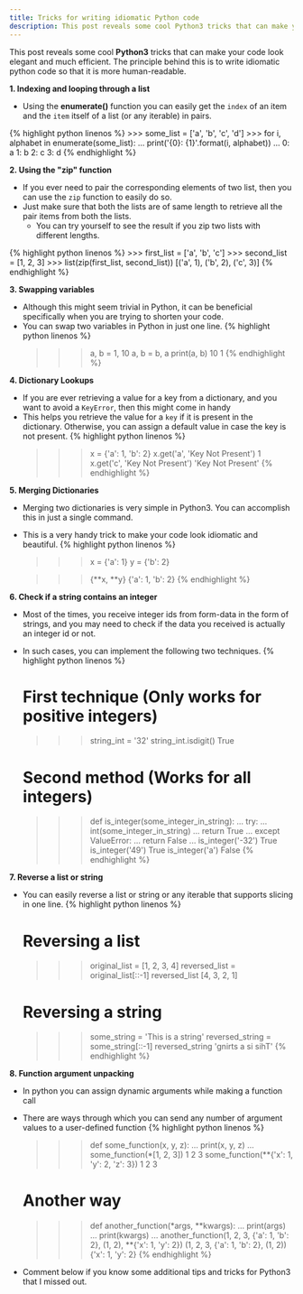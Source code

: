 ```yaml
---
title: Tricks for writing idiomatic Python code
description: This post reveals some cool Python3 tricks that can make your code look elegant and much efficient. The principle behind this is to write idiomatic python code so that it is more human-readable.
---
```


This post reveals some cool **Python3** tricks that can make your code look elegant and
much efficient. The principle behind this is to write idiomatic python code so that
it is more human-readable.


**1. Indexing and looping through a list**
- Using the **enumerate()** function you can easily get the `index` of an item and the
`item` itself of a list (or any iterable) in pairs.

{% highlight python linenos %}
    >>> some_list = ['a', 'b', 'c', 'd']
    >>> for i, alphabet in enumerate(some_list):
    ...     print('{0}: {1}'.format(i, alphabet))
    ... 
    0: a
    1: b
    2: c
    3: d
{% endhighlight %}

**2. Using the "zip" function**
- If you ever need to pair the corresponding elements of two list, then you can use the
`zip` function to easily do so.
- Just make sure that both the lists are of same length to retrieve all the pair items
from both the lists.
    - You can try yourself to see the result if you zip two lists with different lengths.

{% highlight python linenos %}
    >>> first_list = ['a', 'b', 'c']
    >>> second_list = [1, 2, 3]
    >>> list(zip(first_list, second_list))
    [('a', 1), ('b', 2), ('c', 3)]
{% endhighlight %}

**3. Swapping variables**
- Although this might seem trivial in Python, it can be beneficial specifically when
you are trying to shorten your code.
- You can swap two variables in Python in just one line.
{% highlight python linenos %}
    >>> a, b = 1, 10
    >>> a, b = b, a
    >>> print(a, b)
    10 1
{% endhighlight %}

**4. Dictionary Lookups**
- If you are ever retrieving a value for a key from a dictionary, and you want to avoid
a `KeyError`, then this might come in handy
- This helps you retrieve the value for a `key` if it is present in the dictionary.
Otherwise, you can assign a default value in case the key is not present.
{% highlight python linenos %}
    >>> x = {'a': 1, 'b': 2}
    >>> x.get('a', 'Key Not Present')
    1
    >>> x.get('c', 'Key Not Present')
    'Key Not Present'
{% endhighlight %}
    
**5. Merging Dictionaries**
- Merging two dictionaries is very simple in Python3. You can accomplish this in just
a single command.
- This is a very handy trick to make your code look idiomatic and beautiful.
{% highlight python linenos %}
    >>> x = {'a': 1}
    >>> y = {'b': 2}
    
    >>> {**x, **y}
    {'a': 1, 'b': 2}
{% endhighlight %}

**6. Check if a string contains an integer**
- Most of the times, you receive integer ids from form-data in the form of strings, and
you may need to check if the data you received is actually an integer id or not.
- In such cases, you can implement the following two techniques.
{% highlight python linenos %}
    # First technique (Only works for positive integers)
    >>> string_int = '32'
    >>> string_int.isdigit()
    True
    
    # Second method (Works for all integers)
    >>> def is_integer(some_integer_in_string):
    ...     try:
    ...             int(some_integer_in_string)
    ...             return True
    ...     except ValueError:
    ...             return False
    ... 
    >>> is_integer('-32')
    True
    >>> is_integer('49')
    True
    >>> is_integer('a')
    False
{% endhighlight %}

**7. Reverse a list or string**
- You can easily reverse a list or string or any iterable that supports slicing in 
one line.
{% highlight python linenos %}
    # Reversing a list
    >>> original_list = [1, 2, 3, 4]
    >>> reversed_list = original_list[::-1]
    >>> reversed_list
    [4, 3, 2, 1]
    
    # Reversing a string
    >>> some_string = 'This is a string'
    >>> reversed_string = some_string[::-1]
    >>> reversed_string
    'gnirts a si sihT'
{% endhighlight %}

**8. Function argument unpacking**
- In python you can assign dynamic arguments while making a function call
- There are ways through which you can send any number of argument values to a user-defined
function
{% highlight python linenos %}
    >>> def some_function(x, y, z):
    ...     print(x, y, z)
    ... 
    >>> some_function(*[1, 2, 3])
    1 2 3
    >>> some_function(**{'x': 1, 'y': 2, 'z': 3})
    1 2 3
    
    # Another way
    >>> def another_function(*args, **kwargs):
    ...     print(args)
    ...     print(kwargs)
    ...
    >>> another_function(1, 2, 3, {'a': 1, 'b': 2}, (1, 2), **{'x': 1, 'y': 2})
    (1, 2, 3, {'a': 1, 'b': 2}, (1, 2))
    {'x': 1, 'y': 2}
{% endhighlight %}



- Comment below if you know some additional tips and tricks for Python3 that I missed 
out.